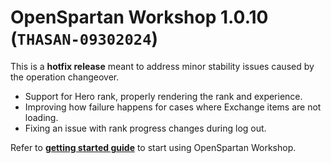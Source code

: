 # OpenSpartan Workshop 1.0.10 (`THASAN-09302024`)

This is a **hotfix release** meant to address minor stability issues caused by the operation changeover.

- Support for Hero rank, properly rendering the rank and experience.
- Improving how failure happens for cases where Exchange items are not loading.
- Fixing an issue with rank progress changes during log out.

Refer to [**getting started guide**](https://openspartan.com/docs/workshop/guides/get-started/) to start using OpenSpartan Workshop.
